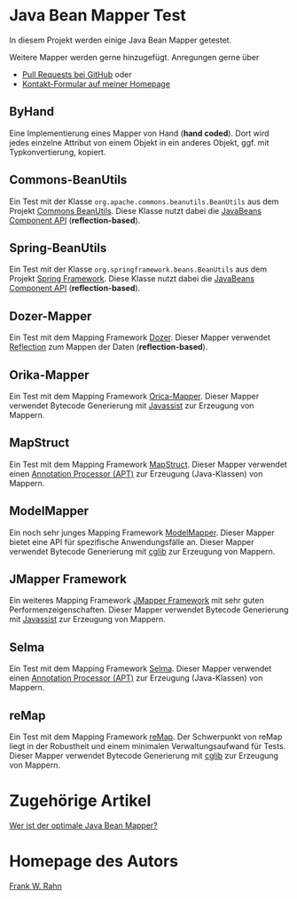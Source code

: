 # Java Bean Mapper Test
In diesem Projekt werden einige Java Bean Mapper getestet.

Weitere Mapper werden gerne hinzugefügt. Anregungen gerne über

* [Pull Requests bei GitHub](https://github.com/frank-rahn/performance/pulls) oder
* [Kontakt-Formular auf meiner Homepage](http://www.frank-rahn.de/contact/?utm_source=github&utm_medium=readme&utm_campaign=performance&utm_content=bean-mapper-test)

## ByHand
Eine Implementierung eines Mapper von Hand (**hand coded**). Dort wird jedes einzelne Attribut von einem Objekt in ein anderes Objekt, ggf. mit Typkonvertierung, kopiert.

## Commons-BeanUtils
Ein Test mit der Klasse `org.apache.commons.beanutils.BeanUtils` aus dem Projekt [Commons BeanUtils](http://commons.apache.org/proper/commons-beanutils/). Diese Klasse nutzt dabei die [JavaBeans Component API](http://docs.oracle.com/javase/6/docs/technotes/guides/beans/index.html) (**reflection-based**).

## Spring-BeanUtils
Ein Test mit der Klasse `org.springframework.beans.BeanUtils` aus dem Projekt [Spring Framework](http://projects.spring.io/spring-framework/). Diese Klasse nutzt dabei die [JavaBeans Component API](http://docs.oracle.com/javase/6/docs/technotes/guides/beans/index.html) (**reflection-based**).

## Dozer-Mapper
Ein Test mit dem Mapping Framework [Dozer](http://dozer.sf.net/). Dieser Mapper verwendet [Reflection](http://docs.oracle.com/javase/6/docs/technotes/guides/reflection/index.html) zum Mappen der Daten (**reflection-based**).

## Orika-Mapper
Ein Test mit dem Mapping Framework [Orica-Mapper](https://code.google.com/p/orika/). Dieser Mapper verwendet Bytecode Generierung mit [Javassist](http://www.csg.ci.i.u-tokyo.ac.jp/~chiba/javassist/) zur Erzeugung von Mappern.

## MapStruct
Ein Test mit dem Mapping Framework [MapStruct](http://mapstruct.org/). Dieser Mapper verwendet einen [Annotation Processor (APT)](http://docs.oracle.com/javase/6/docs/technotes/guides/apt/index.html) zur Erzeugung (Java-Klassen) von Mappern.

## ModelMapper
Ein noch sehr junges Mapping Framework [ModelMapper](http://modelmapper.org/). Dieser Mapper bietet eine API für spezifische Anwendungsfälle an. Dieser Mapper verwendet Bytecode Generierung mit [cglib](https://github.com/cglib/cglib/wiki) zur Erzeugung von Mappern.

## JMapper Framework
Ein weiteres Mapping Framework [JMapper Framework](http://jmapper-framework.github.io/jmapper-core/) mit sehr guten Performenzeigenschaften. Dieser Mapper verwendet Bytecode Generierung mit [Javassist](http://www.csg.ci.i.u-tokyo.ac.jp/~chiba/javassist/) zur Erzeugung von Mappern.

## Selma
Ein Test mit dem Mapping Framework [Selma](http://www.selma-java.org/). Dieser Mapper verwendet einen [Annotation Processor (APT)](http://docs.oracle.com/javase/6/docs/technotes/guides/apt/index.html) zur Erzeugung (Java-Klassen) von Mappern.

## reMap
Ein Test mit dem Mapping Framework [reMap](https://github.com/remondis-it/remap). Der Schwerpunkt von reMap liegt in der Robustheit und einem minimalen Verwaltungsaufwand für Tests. Dieser Mapper verwendet Bytecode Generierung mit [cglib](https://github.com/cglib/cglib/wiki) zur Erzeugung von Mappern.

# Zugehörige Artikel
[Wer ist der optimale Java Bean Mapper?](http://www.frank-rahn.de/java-bean-mapper/?utm_source=github&utm_medium=readme&utm_campaign=performance&utm_content=bean-mapper-test)

# Homepage des Autors
[Frank W. Rahn](http://www.frank-rahn.de/?utm_source=github&utm_medium=readme&utm_campaign=performance&utm_content=bean-mapper-test)